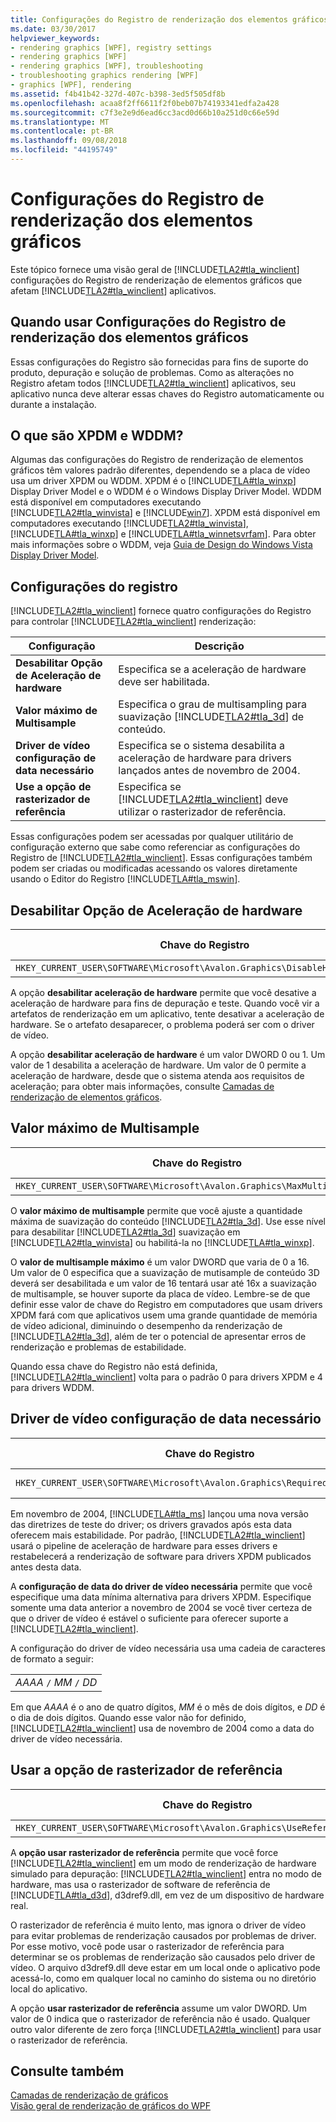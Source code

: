 ```yaml
---
title: Configurações do Registro de renderização dos elementos gráficos
ms.date: 03/30/2017
helpviewer_keywords:
- rendering graphics [WPF], registry settings
- rendering graphics [WPF]
- rendering graphics [WPF], troubleshooting
- troubleshooting graphics rendering [WPF]
- graphics [WPF], rendering
ms.assetid: f4b41b42-327d-407c-b398-3ed5f505df8b
ms.openlocfilehash: acaa8f2ff6611f2f0beb07b74193341edfa2a428
ms.sourcegitcommit: c7f3e2e9d6ead6cc3acd0d66b10a251d0c66e59d
ms.translationtype: MT
ms.contentlocale: pt-BR
ms.lasthandoff: 09/08/2018
ms.locfileid: "44195749"
---
```

# <a name="graphics-rendering-registry-settings"></a>Configurações do Registro de renderização dos elementos gráficos
Este tópico fornece uma visão geral de [!INCLUDE[TLA2#tla_winclient](../../../../includes/tla2sharptla-winclient-md.md)] configurações do Registro de renderização de elementos gráficos que afetam [!INCLUDE[TLA2#tla_winclient](../../../../includes/tla2sharptla-winclient-md.md)] aplicativos.  
  

  
<a name="overview"></a>   
## <a name="when-to-use-graphics-rendering-registry-settings"></a>Quando usar Configurações do Registro de renderização dos elementos gráficos  
 Essas configurações do Registro são fornecidas para fins de suporte do produto, depuração e solução de problemas. Como as alterações no Registro afetam todos [!INCLUDE[TLA2#tla_winclient](../../../../includes/tla2sharptla-winclient-md.md)] aplicativos, seu aplicativo nunca deve alterar essas chaves do Registro automaticamente ou durante a instalação.  
  
<a name="xpdmandwddm"></a>   
## <a name="what-are-xpdm-and-wddm"></a>O que são XPDM e WDDM?  
 Algumas das configurações do Registro de renderização de elementos gráficos têm valores padrão diferentes, dependendo se a placa de vídeo usa um driver XPDM ou WDDM. XPDM é o [!INCLUDE[TLA#tla_winxp](../../../../includes/tlasharptla-winxp-md.md)] Display Driver Model e o WDDM é o Windows Display Driver Model. WDDM está disponível em computadores executando [!INCLUDE[TLA2#tla_winvista](../../../../includes/tla2sharptla-winvista-md.md)] e [!INCLUDE[win7](../../../../includes/win7-md.md)]. XPDM está disponível em computadores executando [!INCLUDE[TLA2#tla_winvista](../../../../includes/tla2sharptla-winvista-md.md)], [!INCLUDE[TLA#tla_winxp](../../../../includes/tlasharptla-winxp-md.md)] e [!INCLUDE[TLA#tla_winnetsvrfam](../../../../includes/tlasharptla-winnetsvrfam-md.md)]. Para obter mais informações sobre o WDDM, veja [Guia de Design do Windows Vista Display Driver Model](https://go.microsoft.com/fwlink/?LinkId=178394).  
  
<a name="registry_settings"></a>   
## <a name="registry-settings"></a>Configurações do registro  
 [!INCLUDE[TLA2#tla_winclient](../../../../includes/tla2sharptla-winclient-md.md)] fornece quatro configurações do Registro para controlar [!INCLUDE[TLA2#tla_winclient](../../../../includes/tla2sharptla-winclient-md.md)] renderização:  
  
|Configuração|Descrição|  
|-------------|-----------------|  
|**Desabilitar Opção de Aceleração de hardware**|Especifica se a aceleração de hardware deve ser habilitada.|  
|**Valor máximo de Multisample**|Especifica o grau de multisampling para suavização [!INCLUDE[TLA2#tla_3d](../../../../includes/tla2sharptla-3d-md.md)] de conteúdo.|  
|**Driver de vídeo configuração de data necessário**|Especifica se o sistema desabilita a aceleração de hardware para drivers lançados antes de novembro de 2004.|  
|**Use a opção de rasterizador de referência**|Especifica se [!INCLUDE[TLA2#tla_winclient](../../../../includes/tla2sharptla-winclient-md.md)] deve utilizar o rasterizador de referência.|  
  
 Essas configurações podem ser acessadas por qualquer utilitário de configuração externo que sabe como referenciar as configurações do Registro de [!INCLUDE[TLA2#tla_winclient](../../../../includes/tla2sharptla-winclient-md.md)]. Essas configurações também podem ser criadas ou modificadas acessando os valores diretamente usando o Editor do Registro [!INCLUDE[TLA#tla_mswin](../../../../includes/tlasharptla-mswin-md.md)].  
  
<a name="disablehardwareacceleration"></a>   
## <a name="disable-hardware-acceleration-option"></a>Desabilitar Opção de Aceleração de hardware  
  
|Chave do Registro|Tipo de valor|  
|------------------|----------------|  
|`HKEY_CURRENT_USER\SOFTWARE\Microsoft\Avalon.Graphics\DisableHWAcceleration`|DWORD|  
  
 A opção **desabilitar aceleração de hardware** permite que você desative a aceleração de hardware para fins de depuração e teste. Quando você vir a artefatos de renderização em um aplicativo, tente desativar a aceleração de hardware. Se o artefato desaparecer, o problema poderá ser com o driver de vídeo.  
  
 A opção **desabilitar aceleração de hardware** é um valor DWORD 0 ou 1. Um valor de 1 desabilita a aceleração de hardware. Um valor de 0 permite a aceleração de hardware, desde que o sistema atenda aos requisitos de aceleração; para obter mais informações, consulte [Camadas de renderização de elementos gráficos](../../../../docs/framework/wpf/advanced/graphics-rendering-tiers.md).  
  
<a name="maxmultisample"></a>   
## <a name="maximum-multisample-value"></a>Valor máximo de Multisample  
  
|Chave do Registro|Tipo de valor|  
|------------------|----------------|  
|`HKEY_CURRENT_USER\SOFTWARE\Microsoft\Avalon.Graphics\MaxMultisampleType`|DWORD|  
  
 O **valor máximo de multisample** permite que você ajuste a quantidade máxima de suavização do conteúdo [!INCLUDE[TLA2#tla_3d](../../../../includes/tla2sharptla-3d-md.md)]. Use esse nível para desabilitar [!INCLUDE[TLA2#tla_3d](../../../../includes/tla2sharptla-3d-md.md)] suavização em [!INCLUDE[TLA2#tla_winvista](../../../../includes/tla2sharptla-winvista-md.md)] ou habilitá-la no [!INCLUDE[TLA#tla_winxp](../../../../includes/tlasharptla-winxp-md.md)].  
  
 O **valor de multisample máximo** é um valor DWORD que varia de 0 a 16. Um valor de 0 especifica que a suavização de mutisample de conteúdo 3D deverá ser desabilitada e um valor de 16 tentará usar até 16x a suavização de multisample, se houver suporte da placa de vídeo. Lembre-se de que definir esse valor de chave do Registro em computadores que usam drivers XPDM fará com que aplicativos usem uma grande quantidade de memória de vídeo adicional, diminuindo o desempenho da renderização de [!INCLUDE[TLA2#tla_3d](../../../../includes/tla2sharptla-3d-md.md)], além de ter o potencial de apresentar erros de renderização e problemas de estabilidade.  
  
 Quando essa chave do Registro não está definida, [!INCLUDE[TLA2#tla_winclient](../../../../includes/tla2sharptla-winclient-md.md)] volta para o padrão 0 para drivers XPDM e 4 para drivers WDDM.  
  
<a name="requiredvideodriverdatesetting"></a>   
## <a name="required-video-driver-date-setting"></a>Driver de vídeo configuração de data necessário  
  
|Chave do Registro|Tipo de valor|  
|------------------|----------------|  
|`HKEY_CURRENT_USER\SOFTWARE\Microsoft\Avalon.Graphics\RequiredVideoDriverDate`|Cadeia de Caracteres|  
  
 Em novembro de 2004, [!INCLUDE[TLA#tla_ms](../../../../includes/tlasharptla-ms-md.md)] lançou uma nova versão das diretrizes de teste do driver; os drivers gravados após esta data oferecem mais estabilidade. Por padrão, [!INCLUDE[TLA2#tla_winclient](../../../../includes/tla2sharptla-winclient-md.md)] usará o pipeline de aceleração de hardware para esses drivers e restabelecerá a renderização de software para drivers XPDM publicados antes desta data.  
  
 A **configuração de data do driver de vídeo necessária** permite que você especifique uma data mínima alternativa para drivers XPDM. Especifique somente uma data anterior a novembro de 2004 se você tiver certeza de que o driver de vídeo é estável o suficiente para oferecer suporte a [!INCLUDE[TLA2#tla_winclient](../../../../includes/tla2sharptla-winclient-md.md)].  
  
 A configuração do driver de vídeo necessária usa uma cadeia de caracteres de formato a seguir:  
  
| |  
|-|  
|*AAAA* `/` *MM* `/` *DD*|  
  
 Em que *AAAA* é o ano de quatro dígitos, *MM* é o mês de dois dígitos, e *DD* é o dia de dois dígitos. Quando esse valor não for definido, [!INCLUDE[TLA2#tla_winclient](../../../../includes/tla2sharptla-winclient-md.md)] usa de novembro de 2004 como a data do driver de vídeo necessária.  
  
<a name="usereferencerasterizeroption"></a>   
## <a name="use-reference-rasterizer-option"></a>Usar a opção de rasterizador de referência  
  
|Chave do Registro|Tipo de valor|  
|------------------|----------------|  
|`HKEY_CURRENT_USER\SOFTWARE\Microsoft\Avalon.Graphics\UseReferenceRasterizer`|DWORD|  
  
 A **opção usar rasterizador de referência** permite que você force [!INCLUDE[TLA2#tla_winclient](../../../../includes/tla2sharptla-winclient-md.md)] em um modo de renderização de hardware simulado para depuração: [!INCLUDE[TLA2#tla_winclient](../../../../includes/tla2sharptla-winclient-md.md)] entra no modo de hardware, mas usa o rasterizador de software de referência de [!INCLUDE[TLA#tla_d3d](../../../../includes/tlasharptla-d3d-md.md)], d3dref9.dll, em vez de um dispositivo de hardware real.  
  
 O rasterizador de referência é muito lento, mas ignora o driver de vídeo para evitar problemas de renderização causados por problemas de driver. Por esse motivo, você pode usar o rasterizador de referência para determinar se os problemas de renderização são causados pelo driver de vídeo. O arquivo d3dref9.dll deve estar em um local onde o aplicativo pode acessá-lo, como em qualquer local no caminho do sistema ou no diretório local do aplicativo.  
  
 A opção **usar rasterizador de referência** assume um valor DWORD. Um valor de 0 indica que o rasterizador de referência não é usado. Qualquer outro valor diferente de zero força [!INCLUDE[TLA2#tla_winclient](../../../../includes/tla2sharptla-winclient-md.md)] para usar o rasterizador de referência.  
  
## <a name="see-also"></a>Consulte também  
 [Camadas de renderização de gráficos](../../../../docs/framework/wpf/advanced/graphics-rendering-tiers.md)  
 [Visão geral de renderização de gráficos do WPF](../../../../docs/framework/wpf/graphics-multimedia/wpf-graphics-rendering-overview.md)
